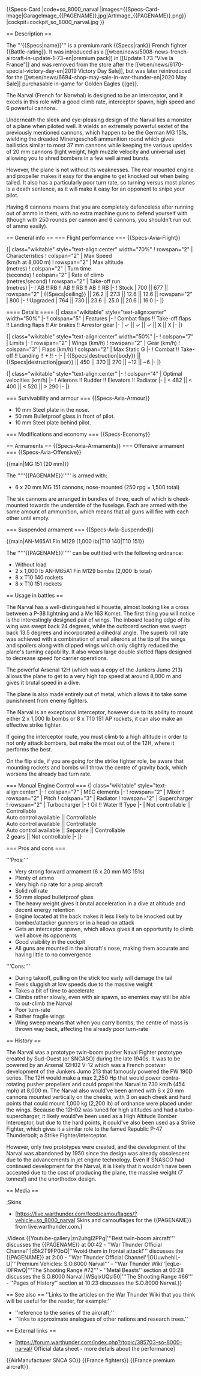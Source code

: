 {{Specs-Card
|code=so_8000_narval
|images={{Specs-Card-Image|GarageImage_{{PAGENAME}}.jpg|ArtImage_{{PAGENAME}}.png}}
|cockpit=cockpit_so_8000_narval.jpg
}}

== Description ==
<!-- ''In the description, the first part should be about the history of and the creation and combat usage of the aircraft, as well as its key features. In the second part, tell the reader about the aircraft in the game. Insert a screenshot of the vehicle, so that if the novice player does not remember the vehicle by name, he will immediately understand what kind of vehicle the article is talking about.'' -->
The '''{{Specs|name}}''' is a premium rank {{Specs|rank}} French fighter {{Battle-rating}}. It was introduced as a [[wt:en/news/5008-news-french-aircraft-in-update-1-73-en|premium pack]] in [[Update 1.73 "Vive la France"]] and was removed from the store after the [[wt:en/news/6170-special-victory-day-en|2019 Victory Day Sale]], but was later reintroduced for the [[wt:en/news/6694-shop-may-sale-in-war-thunder-en|2020 May Sale]] purchasable in-game for Golden Eagles {{ge}}.

The Narval (French for Narwhal) is designed to be an interceptor, and it excels in this role with a good climb rate, interceptor spawn, high speed and 6 powerful cannons.

Underneath the sleek and eye-pleasing design of the Narval lies a monster of a plane when piloted well. It wields an extremely powerful sextet of the previously mentioned cannons, which happen to be the German MG 151s, wielding the dreaded Minengeschoß ammunition round which gives ballistics similar to most 37 mm cannons while keeping the various upsides of 20 mm cannons (light weight, high muzzle velocity and universal use) allowing you to shred bombers in a few well aimed bursts.

However, the plane is not without its weaknesses. The rear mounted engine and propeller makes it easy for the engine to get knocked out when being tailed. It also has a particularly poor turn rate, so turning versus most planes is a death sentence, as it will make it easy for an opponent to snipe your pilot.

Having 6 cannons means that you are completely defenceless after running out of ammo in them, with no extra machine guns to defend yourself with (though with 250 rounds per cannon and 6 cannons, you shouldn't run out of ammo easily).

== General info ==
=== Flight performance ===
{{Specs-Avia-Flight}}
<!-- ''Describe how the aircraft behaves in the air. Speed, manoeuvrability, acceleration and allowable loads - these are the most important characteristics of the vehicle.'' -->

{| class="wikitable" style="text-align:center" width="70%"
! rowspan="2" | Characteristics
! colspan="2" | Max Speed<br>(km/h at 8,000 m)
! rowspan="2" | Max altitude<br>(metres)
! colspan="2" | Turn time<br>(seconds)
! colspan="2" | Rate of climb<br>(metres/second)
! rowspan="2" | Take-off run<br>(metres)
|-
! AB !! RB !! AB !! RB !! AB !! RB
|-
! Stock
| 700 || 677 || rowspan="2" | {{Specs|ceiling}} || 26.2 || 27.3 || 12.6 || 12.6 || rowspan="2" | 800
|-
! Upgraded
| 764 || 730 || 23.6 || 25.0 || 20.6 || 16.0
|-
|}

==== Details ====
{| class="wikitable" style="text-align:center" width="50%"
|-
! colspan="5" | Features
|-
! Combat flaps !! Take-off flaps !! Landing flaps !! Air brakes !! Arrestor gear
|-
| ✓ || ✓ || ✓ || X || X     <!-- ✓ -->
|-
|}

{| class="wikitable" style="text-align:center" width="50%"
|-
! colspan="7" | Limits
|-
! rowspan="2" | Wings (km/h)
! rowspan="2" | Gear (km/h)
! colspan="3" | Flaps (km/h)
! colspan="2" | Max Static G
|-
! Combat !! Take-off !! Landing !! + !! -
|-
| {{Specs|destruction|body}} || {{Specs|destruction|gear}} || 450 || 370 || 270 || ~12 || ~6
|-
|}

{| class="wikitable" style="text-align:center"
|-
! colspan="4" | Optimal velocities (km/h)
|-
! Ailerons !! Rudder !! Elevators !! Radiator
|-
| < 482 || < 400 || < 520 || > 290
|-
|}

=== Survivability and armour ===
{{Specs-Avia-Armour}}
<!-- ''Examine the survivability of the aircraft. Note how vulnerable the structure is and how secure the pilot is, whether the fuel tanks are armoured, etc. Describe the armour, if there is any, and also mention the vulnerability of other critical aircraft systems.'' -->

* 10 mm Steel plate in the nose.
* 50 mm Bulletproof glass in front of pilot.
* 10 mm Steel plate behind pilot.

=== Modifications and economy ===
{{Specs-Economy}}

== Armaments ==
{{Specs-Avia-Armaments}}
=== Offensive armament ===
{{Specs-Avia-Offensive}}
<!-- ''Describe the offensive armament of the aircraft, if any. Describe how effective the cannons and machine guns are in a battle, and also what belts or drums are better to use. If there is no offensive weaponry, delete this subsection.'' -->
{{main|MG 151 (20 mm)}}

The '''''{{PAGENAME}}''''' is armed with:

* 6 x 20 mm MG 151 cannons, nose-mounted (250 rpg = 1,500 total)

The six cannons are arranged in bundles of three, each of which is cheek-mounted towards the underside of the fuselage. Each are armed with the same amount of ammunition, which means that all guns will fire with each other until empty.

=== Suspended armament ===
{{Specs-Avia-Suspended}}
<!-- ''Describe the aircraft's suspended armament: additional cannons under the wings, bombs, rockets and torpedoes. This section is especially important for bombers and attackers. If there is no suspended weaponry remove this subsection.'' -->
{{main|AN-M65A1 Fin M129 (1,000 lb)|T10 140|T10 151}}

The '''''{{PAGENAME}}''''' can be outfitted with the following ordnance:

* Without load
* 2 x 1,000 lb AN-M65A1 Fin M129 bombs (2,000 lb total)
* 8 x T10 140 rockets
* 8 x T10 151 rockets

== Usage in battles ==
<!-- ''Describe the tactics of playing in the aircraft, the features of using aircraft in a team and advice on tactics. Refrain from creating a "guide" - do not impose a single point of view, but instead, give the reader food for thought. Examine the most dangerous enemies and give recommendations on fighting them. If necessary, note the specifics of the game in different modes (AB, RB, SB).'' -->
The Narval has a well-distinguished silhouette, almost looking like a cross between a P-38 lightning and a Me 163 Komet. The first thing you will notice is the interestingly designed pair of wings. The inboard leading edge of its wing was swept back 24 degrees, while the outboard section was swept back 13.5 degrees and incorporated a dihedral angle. The superb roll rate was achieved with a combination of small ailerons at the tip of the wings and spoilers along with clipped wings which only slightly reduced the plane's turning capability. It also wears large double slotted flaps designed to decrease speed for carrier operations.

The powerful Arsenal 12H (which was a copy of the Junkers Jumo 213) allows the plane to get to a very high top speed at around 8,000 m and gives it brutal speed in a dive.

The plane is also made entirely out of metal, which allows it to take some punishment from enemy fighters.

The Narval is an exceptional interceptor, however due to its ability to mount either 2 x 1,000 lb bombs or 8 x T10 151 AP rockets, it can also make an effective strike fighter.

If going the interceptor route, you must climb to a high altitude in order to not only attack bombers, but make the most out of the 12H, where it performs the best.

On the flip side, if you are going for the strike fighter role, be aware that mounting rockets and bombs will throw the centre of gravity back, which worsens the already bad turn rate.

=== Manual Engine Control ===
{| class="wikitable" style="text-align:center"
|-
! colspan="7" | MEC elements
|-
! rowspan="2" | Mixer
! rowspan="2" | Pitch
! colspan="3" | Radiator
! rowspan="2" | Supercharger
! rowspan="2" | Turbocharger
|-
! Oil !! Water !! Type
|-
| Not controllable || Controllable<br>Auto control available || Controllable<br>Auto control available || Controllable<br>Auto control available || Separate || Controllable<br>2 gears || Not controllable
|-
|}

=== Pros and cons ===
<!-- ''Summarise and briefly evaluate the vehicle in terms of its characteristics and combat effectiveness. Mark its pros and cons in the bulleted list. Try not to use more than 6 points for each of the characteristics. Avoid using categorical definitions such as "bad", "good" and the like - use substitutions with softer forms such as "inadequate" and "effective".'' -->

'''Pros:'''

* Very strong forward armament (6 x 20 mm MG 151s)
* Plenty of ammo
* Very high rip rate for a prop aircraft
* Solid roll rate
* 50 mm sloped bulletproof glass
* The heavy weight gives it brutal acceleration in a dive at altitude and decent energy retention
* Engine located at the back makes it less likely to be knocked out by bomber/attacker gunners or in a head-on attack
* Gets an interceptor spawn, which allows gives it an opportunity to climb well above its opponents
* Good visibility in the cockpit
* All guns are mounted in the aircraft's nose, making them accurate and having little to no convergence

'''Cons:'''

* During takeoff, pulling on the stick too early will damage the tail
* Feels sluggish at low speeds due to the massive weight
* Takes a bit of time to accelerate
* Climbs rather slowly, even with air spawn, so enemies may still be able to out-climb the Narval
* Poor turn-rate
* Rather fragile wings
* Wing sweep means that when you carry bombs, the centre of mass is thrown way back, affecting the already poor turn-rate

== History ==
<!-- ''Describe the history of the creation and combat usage of the aircraft in more detail than in the introduction. If the historical reference turns out to be too long, take it to a separate article, taking a link to the article about the vehicle and adding a block "/History" (example: <nowiki>https://wiki.warthunder.com/(Vehicle-name)/History</nowiki>) and add a link to it here using the <code>main</code> template. Be sure to reference text and sources by using <code><nowiki><ref></ref></nowiki></code>, as well as adding them at the end of the article with <code><nowiki><references /></nowiki></code>. This section may also include the vehicle's dev blog entry (if applicable) and the in-game encyclopedia description (under <code><nowiki>=== In-game description ===</nowiki></code>, also if applicable).'' -->
The Narval was a prototype twin-boom pusher Naval Fighter prototype created by Sud-Ouest (or SNCASO) during the late 1940s. It was to be powered by an Arsenal 12H02 V-12 which was a French postwar development of the Junkers Jumo 213 that famously powered the FW 190D series. The 12H would make a max 2,250 Hp that would power contra-rotating pusher propellers and could propel the Narval to 730 km/h (454 mph) at 8,000 m. The Narval also would've been armed with 6 x 20 mm cannons mounted vertically on the cheeks, with 3 on each cheek and hard points that could mount 1,000 kg (2,200 lb) of ordnance were placed under the wings. Because the 12H02 was tuned for high altitudes and had a turbo-supercharger, it likely would've been used as a High Altitude Bomber Interceptor, but due to the hard points, it could've also been used as a Strike Fighter, which gives it a similar role to the famed Republic P-47 Thunderbolt; a Strike Fighter/Interceptor.

However, only two prototypes were created, and the development of the Narval was abandoned by 1950 since the design was already obsolescent due to the advancements in jet engine technology. Even if SNASCO had continued development for the Narval, it is likely that it wouldn't have been accepted due to the cost of producing the plane, the massive weight (7 tonnes!) and the unorthodox design.

== Media ==
<!-- ''Excellent additions to the article would be video guides, screenshots from the game, and photos.'' -->

;Skins

* [https://live.warthunder.com/feed/camouflages/?vehicle=so_8000_narval Skins and camouflages for the {{PAGENAME}} from live.warthunder.com.]

;Videos
{{Youtube-gallery|zn2uhgI2PPg|'''Best twin-boom aircraft''' discusses the {{PAGENAME}} at 00:42 - ''War Thunder Official Channel''|d5k2T9FP0bQ|'''Avoid them in frontal attack!''' discusses the {{PAGENAME}} at 2:00 - ''War Thunder Official Channel''|GUuwhehlL-U|'''Premium Vehicles: S.O.8000 Narval''' - ''War Thunder Wiki''|eqLe-I0FRwQ|'''The Shooting Range #72''' - ''Metal Beasts'' section at 00:28 discusses the S.O.8000 Narval.|WSqlxUQsl50|'''The Shooting Range #66''' - ''Pages of History'' section at 10:23 discusses the S.O.8000 Narval.}}

== See also ==
''Links to the articles on the War Thunder Wiki that you think will be useful for the reader, for example:''

* ''reference to the series of the aircraft;''
* ''links to approximate analogues of other nations and research trees.''

== External links ==
<!-- ''Paste links to sources and external resources, such as:''
* ''topic on the official game forum;''
* ''other literature.'' -->

* [https://forum.warthunder.com/index.php?/topic/385703-so-8000-narval/ Official data sheet - more details about the performance]

{{AirManufacturer SNCA SO}}
{{France fighters}}
{{France premium aircraft}}